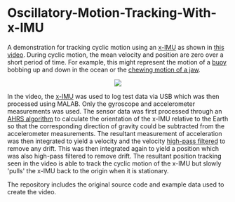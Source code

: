 Oscillatory-Motion-Tracking-With-x-IMU
======================================

A demonstration for tracking cyclic motion using an [x-IMU](http://www.x-io.co.uk/x-imu) as shown in [this video](http://www.youtube.com/watch?v=SI1w9uaBw6Q).  During cyclic motion, the mean velocity and position are zero over a short period of time.  For example, this might represent the motion of a [buoy](http://en.wikipedia.org/wiki/Buoy) bobbing up and down in the ocean or the [chewing motion of a jaw](http://www.youtube.com/watch?v=9CFl4gasV48).

<div align="center">
<img src="https://raw.github.com/xioTechnologies/Oscillatory-Motion-Tracking-With-x-IMU/master/Video%20Screenshot.png"/>
</div>

In the video, the <a href="http://www.x-io.co.uk/x-imu">x-IMU</a> was used to log test data via USB which was then processed using MALAB.  Only the gyroscope and accelerometer measurements was used.  The sensor data was first processed through an [AHRS algorithm](http://www.x-io.co.uk/open-source-imu-and-ahrs-algorithms/) to calculate the orientation of the x-IMU relative to the Earth so that the corresponding direction of gravity could be subtracted from the accelerometer measurements.  The resultant measurement of acceleration was then integrated to yield a velocity and the velocity [high-pass filtered](http://en.wikipedia.org/wiki/High-pass_filter) to remove any drift.  This was then integrated again to yield a position which was also high-pass filtered to remove drift.  The resultant position tracking seen in the video is able to track the cyclic motion of the x-IMU but slowly 'pulls' the x-IMU back to the origin when it is stationary.

The repository includes the original source code and example data used to create the video.
